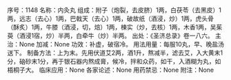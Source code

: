 序号：1148
名称：内灸丸
组成：附子（炮裂，去皮脐）1两，白茯苓（去黑皮）1两，远志（去心）1两，巴戟天（去心）1两，破故纸（酒浸，炒）1两，虎头骨（酥炙）1两，牛膝（酒浸，切，焙）1两，楝实（炒，去核）1两，木香1两，吴茱萸（酒浸1宿，炒）半两，白牵牛（炒）半两。
出处：《圣济总录》卷一八六。
主治：None
加减：None
功效：补虚，破宿冷。
用法用量：每服10丸，早、晚盐汤送下。
制备方法：上为末。先用伏道艾2两，酒1升，熬减半，滤去艾，入大黄末1分，硇砂末1分，再于银石器内熬成膏，候冷，拌和众药，如干，入酒糊为丸，如梧桐子大。
临床应用：None
各家论述：None
用药禁忌：None
附注：None

